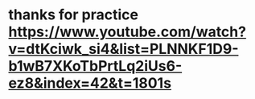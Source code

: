 # thanks for practice https://www.youtube.com/watch?v=dtKciwk_si4&list=PLNNKF1D9-b1wB7XKoTbPrtLq2iUs6-ez8&index=42&t=1801s
